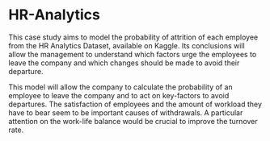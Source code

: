 # HR-Analytics

This case study aims to model the probability of attrition of each employee from the HR Analytics Dataset, available on Kaggle. Its conclusions will allow the management to understand which factors urge the employees to leave the company and which changes should be made to avoid their departure.

This model will allow the company to calculate the probability of an employee to leave the company and to act on key-factors to avoid departures. The satisfaction of employees and the amount of workload they have to bear seem to be important causes of withdrawals. A particular attention on the work-life balance would be crucial to improve the turnover rate.
